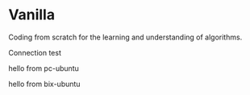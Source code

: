<!--
 * @Author: LeiChen9 chenlei9691@gmail.com
 * @Date: 2024-07-09 23:00:34
 * @LastEditors: LeiChen9 chenlei9691@gmail.com
 * @LastEditTime: 2024-07-09 23:02:19
 * @FilePath: /SpeechDepDiag/Users/lei/Documents/Code/Vanilla/README.md
 * @Description: 
 * 
 * Copyright (c) 2024 by Riceball, All Rights Reserved. 
-->
# Vanilla
Coding from scratch for the learning and understanding of algorithms.

Connection test

hello from pc-ubuntu

hello from bix-ubuntu